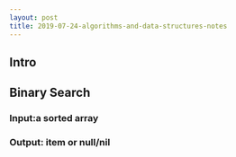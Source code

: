 ```yaml
---
layout: post
title: 2019-07-24-algorithms-and-data-structures-notes
---
```


## Intro

## Binary Search

### Input:a sorted array

### Output: item or null/nil
